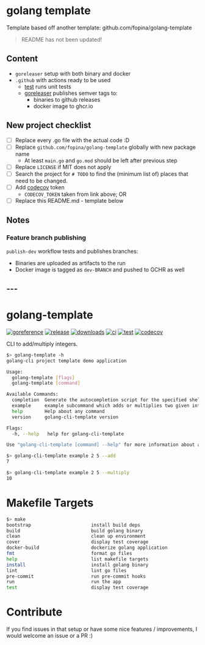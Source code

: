 # golang template

Template based off another template: github.com/fopina/golang-template

> README has not been updated!

## Content

* `goreleaser` setup with both binary and docker
* `.github` with actions ready to be used
    * [test](.github/workflows/test.yml) runs unit tests
    * [goreleaser](.github/workflows/goreleaser.yml) publishes semver tags to:
      * binaries to github releases
      * docker image to ghcr.io

## New project checklist

* [ ] Replace every .go file with the actual code :D
* [ ] Replace `github.com/fopina/golang-template` globally with new package name
    * At least `main.go` and `go.mod` should be left after previous step
* [ ] Replace `LICENSE` if MIT does not apply
* [ ] Search the project for `# TODO` to find the (minimum list of) places that need to be changed.
* [ ] Add [codecov](https://app.codecov.io/github/fopina/) token
    * `CODECOV_TOKEN` taken from link above; OR
* [ ] Replace this README.md - template below

## Notes

### Feature branch publishing

`publish-dev` workflow tests and publishes branches:
* Binaries are uploaded as artifacts to the run
* Docker image is tagged as `dev-BRANCH` and pushed to GCHR as well

## ---

# golang-template

[![goreference](https://pkg.go.dev/badge/github.com/fopina/golang-template.svg)](https://pkg.go.dev/github.com/fopina/golang-template)
[![release](https://img.shields.io/github/v/release/fopina/golang-template)](https://github.com/fopina/golang-template/releases)
[![downloads](https://img.shields.io/github/downloads/fopina/golang-template/total.svg)](https://github.com/fopina/golang-template/releases)
[![ci](https://github.com/fopina/golang-template/actions/workflows/publish-main.yml/badge.svg)](https://github.com/fopina/golang-template/actions/workflows/publish-main.yml)
[![test](https://github.com/fopina/golang-template/actions/workflows/test.yml/badge.svg)](https://github.com/fopina/golang-template/actions/workflows/test.yml)
[![codecov](https://codecov.io/github/fopina/golang-template/graph/badge.svg)](https://codecov.io/github/fopina/golang-template)


CLI to add/multiply integers.

```sh
$> golang-template -h
golang-cli project template demo application

Usage:
  golang-template [flags]
  golang-template [command]

Available Commands:
  completion  Generate the autocompletion script for the specified shell
  example     example subcommand which adds or multiplies two given integers
  help        Help about any command
  version     golang-cli-template version

Flags:
  -h, --help   help for golang-cli-template

Use "golang-cli-template [command] --help" for more information about a command.
```

```sh
$> golang-cli-template example 2 5 --add
7

$> golang-cli-template example 2 5 --multiply
10
```

# Makefile Targets
```sh
$> make
bootstrap                      install build deps
build                          build golang binary
clean                          clean up environment
cover                          display test coverage
docker-build                   dockerize golang application
fmt                            format go files
help                           list makefile targets
install                        install golang binary
lint                           lint go files
pre-commit                     run pre-commit hooks
run                            run the app
test                           display test coverage
```

# Contribute
If you find issues in that setup or have some nice features / improvements, I would welcome an issue or a PR :)
